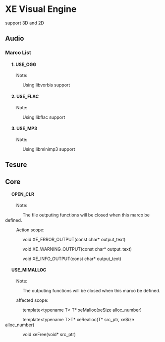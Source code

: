 # XE Visual Engine
support 3D and 2D

## Audio

### Marco List
#### $\quad$  1. USE_OGG
$\qquad$ Note:

$\qquad$ $\quad$ Using libvorbis support

#### $\quad$  2. USE_FLAC
$\qquad$ Note:

$\qquad$ $\quad$ Using libflac support

#### $\quad$ 3. USE_MP3
$\qquad$ Note:

$\qquad$ $\quad$ Using libminimp3 support

## Tesure

## Core
#### $\quad$  OPEN_CLR
$\qquad$ Note:

$\qquad$ $\quad$ The file outputing functions will be closed when this marco be defined.

$\qquad$ Action scope:

$\qquad$ $\quad$ void XE_ERROR_OUTPUT(const char* output_text)

$\qquad$ $\quad$ void XE_WARNING_OUTPUT(const char* output_text)

$\qquad$ $\quad$ void XE_INFO_OUTPUT(const char* output_text)

#### $\quad$ USE_MIMALLOC
$\qquad$ Note:

$\qquad$ $\quad$ The outputing functions will be closed when this marco be defined.

$\qquad$ affected scope:

$\qquad$ $\quad$ template\<typename T\> T* xeMalloc(xeSize alloc_number)

$\qquad$ $\quad$ template\<typename T\>T* xeRealloc(T* src_ptr, xeSize alloc_number)

$\qquad$ $\quad$ void xeFree(void* src_ptr)